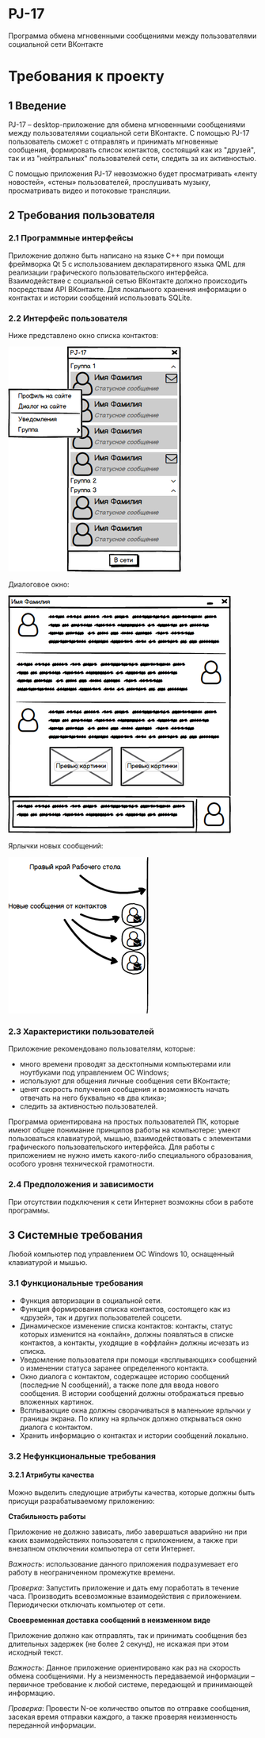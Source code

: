 # PJ-17
Программа обмена мгновенными сообщениями между пользователями социальной сети ВКонтакте

# Требования к проекту

## 1 Введение

PJ-17 – desktop-приложение для обмена мгновенными сообщениями между пользователями социальной сети ВКонтакте.  С помощью PJ-17 пользователь сможет с отправлять и принимать мгновенные сообщения, формировать список контактов, состоящий как из "друзей", так и из "нейтральных" пользователей сети, следить за их активностью.

С помощью приложения PJ-17 невозможно будет просматривать «ленту новостей», «стены» пользователей, прослушивать музыку, просматривать видео и потоковые трансляции.

## 2 Требования пользователя

### 2.1 Программные интерфейсы

Приложение должно быть написано на языке C++ при помощи фреймворка Qt 5  с  использованием декларатирвного языка QML для реализации графического пользовательского интерфейса. Взаимодействие с социальной сетью ВКонтакте должно происходить посредствам API ВКонтакте. Для локального хранения информации о контактах и истории сообщений использовать SQLite.

### 2.2 Интерфейс пользователя

Ниже представлено окно списка контактов:

![](/mockups/ContactList.png)

Диалоговое окно:

![](/mockups/Dialogue.png)

Ярлычки новых сообщений:

![](/mockups/Ярлычки.png)

### 2.3 Характеристики пользователей

Приложение рекомендовано пользователям, которые:

* много времени проводят за десктопными компьютерами или ноутбуками под управлением ОС Windows;
* используют для общения личные сообщения сети ВКонтакте;
* ценят скорость получения сообщения и возможность начать отвечать на него буквально «в два клика»;
* следить за активностью пользователей.

Программа ориентирована на простых пользователей ПК, которые имеют общее понимание принципов работы на компьютере: умеют пользоваться клавиатурой, мышью, взаимодействовать с элементами графического пользовательского интерфейса. Для работы с приложением не нужно иметь какого-либо специального образования, особого уровня технической грамотности.

### 2.4 Предположения и зависимости

При отсутствии подключения к сети Интернет возможны сбои в работе программы.

## 3 Системные требования

Любой компьютер под управлением ОС Windows 10, оснащенный клавиатурой и мышью.

### 3.1 Функциональные требования

* Функция авторизации в социальной сети. 
* Функция формирования списка контактов, состоящего как из «друзей», так и других пользователей соцсети.
* Динамическое изменение списка контактов: контакты, статус которых изменится на «онлайн», должны появляться в списке контактов, а контакты, уходящие в «оффлайн» должны исчезать из списка.
* Уведомление пользователя при помощи «всплывающих» сообщений о изменении статуса заранее определенного контакта. 
* Окно диалога с контактом, содержащее историю сообщений (последние N сообщений), а также поле для ввода нового сообщения. В истории сообщений должны отображаться превью вложенных картинок.
* Всплывающие окна должны сворачиваться в маленькие ярлычки у границы экрана. По клику на ярлычок должно открываться окно диалога с контактом.
* Хранить информацию о контактах и истории сообщений локально.

### 3.2 Нефункциональные требования

#### 3.2.1 Атрибуты качества

Можно выделить следующие атрибуты качества, которые должны быть присущи разрабатываемому приложению:

**Стабильность работы**

Приложение не должно зависать, либо завершаться аварийно ни при каких взаимодействиях пользователя с приложением, а также при внезапном отключении компьютера от сети Интернет.

*Важность*: использование данного приложения подразумевает его работу в неограниченном промежутке времени.

*Проверка*: Запустить приложение и дать ему поработать в течение часа. Производить всевозможные взаимодействия с приложением. Периодически отключать компьютер от сети.

**Своевременная доставка сообщений в неизменном виде**

Приложение должно как отправлять, так и принимать сообщения без длительных задержек (не более 2 секунд), не искажая при этом исходный текст.

*Важность*: Данное приложение ориентировано как раз на скорость обмена сообщениями. Ну а неизменность передаваемой информации – первичное требование к любой системе, передающей и принимающей информацию.

*Проверка*: Провести N-ое количество опытов по отправке сообщения, засекая время отправки каждого, а также проверяя неизменность переданной информации.
